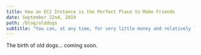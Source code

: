 ```yaml
---
title: How an EC2 Instance is the Perfect Place to Make Friends
date: September 22nd, 2019
path: /blog/olddogs
subtitle: "You can, at any time, for very little money and relatively little effort, stand up a tiny digital community that basically belongs to itself." - Paul Ford.
---
```

The birth of old dogs... coming soon.
